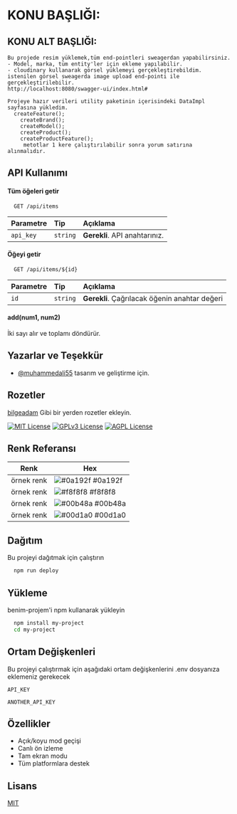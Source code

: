 # KONU BAŞLIĞI:

## KONU ALT BAŞLIĞI:

    Bu projede resim yüklemek,tüm end-pointleri sweagerdan yapabilirsiniz.
    - Model, marka, tüm entity'ler için ekleme yapılabilir. 
    - cloudinary kullanarak görsel yüklemeyi gerçekleştirebildim. istenilen görsel sweagerda image upload end-pointi ile gerçekleştirilebilir.
    http://localhost:8080/swagger-ui/index.html#

    Projeye hazır verileri utility paketinin içerisindeki DataImpl sayfasına yükledim.
      createFeature();
        createBrand();
        createModel();
        createProduct();
        createProductFeature();
         metotlar 1 kere çalıştırılabilir sonra yorum satırına alınmalıdır.
        




## API Kullanımı

#### Tüm öğeleri getir

```http
  GET /api/items
```

| Parametre | Tip     | Açıklama                |
| :-------- | :------- | :------------------------- |
| `api_key` | `string` | **Gerekli**. API anahtarınız. |

#### Öğeyi getir

```http
  GET /api/items/${id}
```

| Parametre | Tip     | Açıklama                       |
| :-------- | :------- | :-------------------------------- |
| `id`      | `string` | **Gerekli**. Çağrılacak öğenin anahtar değeri |

#### add(num1, num2)

İki sayı alır ve toplamı döndürür.

## Yazarlar ve Teşekkür

- [@muhammedali55](https://www.github.com/muhammedali55) tasarım ve geliştirme için.

## Rozetler

[bilgeadam](https://bilgeadam.com/) Gibi bir yerden rozetler ekleyin.

[![MIT License](https://img.shields.io/badge/License-MIT-green.svg)](https://choosealicense.com/licenses/mit/)
[![GPLv3 License](https://img.shields.io/badge/License-GPL%20v3-yellow.svg)](https://opensource.org/licenses/)
[![AGPL License](https://img.shields.io/badge/license-AGPL-blue.svg)](http://www.gnu.org/licenses/agpl-3.0)


## Renk Referansı

| Renk             | Hex                                                                |
| ----------------- | ------------------------------------------------------------------ |
| örnek renk | ![#0a192f](https://via.placeholder.com/10/0a192f?text=+) #0a192f |
| örnek renk | ![#f8f8f8](https://via.placeholder.com/10/f8f8f8?text=+) #f8f8f8 |
| örnek renk | ![#00b48a](https://via.placeholder.com/10/00b48a?text=+) #00b48a |
| örnek renk | ![#00d1a0](https://via.placeholder.com/10/00b48a?text=+) #00d1a0 | 



## Dağıtım

Bu projeyi dağıtmak için çalıştırın

```bash
  npm run deploy
```


## Yükleme

benim-projem'i npm kullanarak yükleyin

```bash 
  npm install my-project
  cd my-project
```




## Ortam Değişkenleri

Bu projeyi çalıştırmak için aşağıdaki ortam değişkenlerini .env dosyanıza eklemeniz gerekecek

`API_KEY`

`ANOTHER_API_KEY`


## Özellikler

- Açık/koyu mod geçişi
- Canlı ön izleme
- Tam ekran modu
- Tüm platformlara destek



## Lisans

[MIT](https://choosealicense.com/licenses/mit/)

